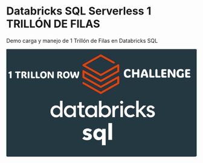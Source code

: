 # Databricks SQL Serverless 1 TRILLÓN DE FILAS
Demo carga y manejo de 1 Trillón de Filas en Databricks SQL


![Databricks](./images/databricks1trillon.png)
